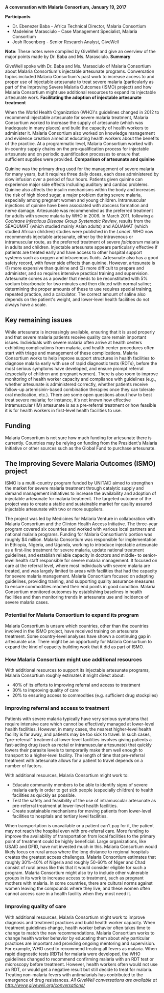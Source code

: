 **A conversation with Malaria Consortium, January 19, 2017**

**Participants**

* Dr. Ebenezer Baba - Africa Technical Director, Malaria Consortium
* Madeleine Marasciulo - Case Management Specialist, Malaria Consortium
* Josh Rosenberg - Senior Research Analyst, GiveWell

**Note:** These notes were compiled by GiveWell and give an overview of the major points made by Dr. Baba and Ms. Marasciulo. **Summary**

GiveWell spoke with Dr. Baba and Ms. Marasciulo of Malaria Consortium about Malaria Consortium's injectable artesunate programs. Conversation topics included Malaria Consortium's past work to increase access to and proper use of injectable artesunate to treat severe malaria (particularly as part of the Improving Severe Malaria Outcomes (ISMO) project) and how Malaria Consortium might use additional resources to expand its injectable artesunate work. **Facilitating the adoption of injectable artesunate treatment**

When the World Health Organization (WHO)'s guidelines changed in 2012 to recommend injectable artesunate for severe malaria treatment, Malaria Consortium worked to increase the supply of artesunate (which was inadequate in many places) and build the capacity of health workers to administer it. Malaria Consortium also worked on knowledge management and evidence creation aimed at educating health workers about the benefits of the practice. At a programmatic level, Malaria Consortium worked with in-country supply chains on the pre-qualification process for injectable artesunate and on periodic quantification processes to ensure that sufficient supplies were provided. **Comparison of artesunate and quinine**

Quinine was the primary drug used for the management of severe malaria for many years, but it requires three daily doses, each dose administered by slow infusion over a period of four hours. Patients given quinine can experience major side effects including auditory and cardiac problems. Quinine also affects the insulin mechanisms within the body and increases the risk of high blood sugar, a major problem during severe malaria, especially among pregnant women and young children. Intramuscular injections of quinine have been associated with abscess formation and nerve damage. Artesunate was recommended as the preferred treatment for adults with severe malaria by WHO in 2006. In March 2011, following a _Cochrane Infectious Disease Group Systematic Review_, results from the SEAQUMAT (which studied mainly Asian adults) and AQUAMAT (which studied African children) studies were published in the _Lancet_. WHO now recommends injectable artesunate, either by the intravenous or intramuscular route, as the preferred treatment of severe _falciparum_ malaria in adults and children. Injectable artesunate appears particularly effective if patients are treated early and have access to other hospital support systems such as oxygen and intravenous fluids. Artesunate also has a good safety record, with fewer side effects than quinine. However, artesunate is (1) more expensive than quinine and (2) more difficult to prepare and administer, and so requires intensive practical training and supervision. Artesunate comes as a powder that needs to be reconstituted with 5% sodium bicarbonate for two minutes and then diluted with normal saline; determining the proper amounts of these to use requires special training, repeated practice, and a calculator. The correct amount of saline also depends on the patient's weight, and lower-level health facilities do not always have a scale.

## Key remaining issues

While artesunate is increasingly available, ensuring that it is used properly and that severe malaria patients receive quality care remain important issues. Individuals with severe malaria often arrive at health centers exhibiting complications from malaria, and health center procedures often start with triage and management of these complications. Malaria Consortium works to help improve support structures in health facilities to diagnose malaria early with use of rapid diagnostic tests (RDTs), before the most serious symptoms have developed, and ensure prompt referral (especially of children and pregnant women). There is also room to improve monitoring of health worker capacity and compliance with guidelines (e.g., whether artesunate is administered correctly, whether patients receive follow-up artemisinin-based combination therapies once they can tolerate oral medication, etc.). There are some open questions about how to best treat severe malaria; for instance, it's not known how effective intramuscular (IM) artesunate is as a pre-referral treatment or how feasible it is for health workers in first-level health facilities to use.

## Funding

Malaria Consortium is not sure how much funding for artesunate there is currently. Countries may be relying on funding from the President's Malaria Initiative or other sources such as the Global Fund to purchase artesunate.

## The Improving Severe Malaria Outcomes (ISMO) project

ISMO is a multi-country program funded by UNITAID aimed to strengthen the market for severe malaria treatment through catalytic supply and demand management initiatives to increase the availability and adoption of injectable artesunate for malaria treatment. The targeted outcome of the project was to create a stable and sustainable market for quality assured injectable artesunate with two or more suppliers.

The project was led by Medicines for Malaria Venture in collaboration with Malaria Consortium and the Clinton Health Access Initiative. The three-year program covered six countries and worked with various local partners and national malaria programs. Funding for Malaria Consortium's portion was roughly $4 million. Malaria Consortium was responsible for implementation in Ethiopia, Nigeria, and Uganda, working to introduce injectable artesunate as a first-line treatment for severe malaria, update national treatment guidelines, and establish reliable capacity in doctors and middle- to senior-level health staff responsible for severe malaria management. It focused on care at the referral level, where most individuals with severe malaria are treated, and was largely limited to areas with facilities that had the capacity for severe malaria management. Malaria Consortium focused on adapting guidelines, providing training, and supporting quality assurance measures to ensure commodities reached their end points in good condition. Malaria Consortium monitored outcomes by establishing baselines in health facilities and then monitoring trends in artesunate use and incidence of severe malaria cases.

### Potential for Malaria Consortium to expand its program

Malaria Consortium is unsure which countries, other than the countries involved in the ISMO project, have received training on artesunate treatment. Some country-level analyses have shown a continuing gap in artesunate use. There might be an opportunity for Malaria Consortium to expand the kind of capacity building work that it did as part of ISMO.

### How Malaria Consortium might use additional resources

With additional resources to support its injectable artesunate programs, Malaria Consortium roughly estimates it might direct about:

* 40% of its efforts to improving referral and access to treatment
* 30% to improving quality of care
* 20% to ensuring access to commodities (e.g. sufficient drug stockpiles)

### Improving referral and access to treatment

Patients with severe malaria typically have very serious symptoms that require intensive care which cannot be effectively managed at lower-level health facilities. However, in many cases, the nearest higher-level health facility is far away, and patients may be too sick to travel. In such cases, "pre-referral" treatment at lower-level facilities involves giving patients a fast-acting drug (such as rectal or intramuscular artesunate) that quickly lowers their parasite levels to temporarily make them well enough to transport to a higher-level facility. The length of time that pre-referral treatment with artesunate allows for a patient to travel depends on a number of factors.

With additional resources, Malaria Consortium might work to:

* Educate community members to be able to identify signs of severe malaria early in order to get sick people (especially children) to health facilities as quickly as possible.
* Test the safety and feasibility of the use of intramuscular artesunate as pre-referral treatment at lower-level health facilities.
* Create sustainable mechanisms for moving patients from lower-level facilities to hospitals and tertiary level facilities.

When transportation is unavailable or a patient can't pay for it, the patient may not reach the hospital even with pre-referral care. More funding to improve the availability of transportation from local facilities to the primary point of treatment could be highly beneficial. Large organizations, like USAID and DFID, have not invested much in this. Malaria Consortium would likely focus on rural areas where the long distance to regional hospitals creates the greatest access challenges. Malaria Consortium estimates that roughly 30%-40% of Nigeria and roughly 50-60% of Niger and Chad consist of rural areas like this that it would consider eligible for such a program. Malaria Consortium might also try to include other vulnerable groups in its work to increase access to treatment, such as pregnant mothers with malaria. In some countries, there are cultural norms against women leaving the compounds where they live, and these women often cannot access care in a health facility when they most need it.

### Improving quality of care

With additional resources, Malaria Consortium might work to improve diagnosis and treatment practices and build health worker capacity. When treatment guidelines change, health worker behavior often takes time to change to match the new recommendations. Malaria Consortium works to change health worker behavior by educating them about why particular practices are important and providing ongoing mentoring and supervision. For example, WHO used to recommend treating all fevers as malaria. When rapid diagnostic tests (RDTs) for malaria were developed, the WHO guidelines changed to recommend confirming malaria with an RDT test or microscopy before treatment. However, health workers often would not use an RDT, or would get a negative result but still decide to treat for malaria. Treating non-malaria fevers with antimalarials has contributed to the emergence of drug resistances. _All GiveWell conversations are available at http://www.givewell.org/conversations/_